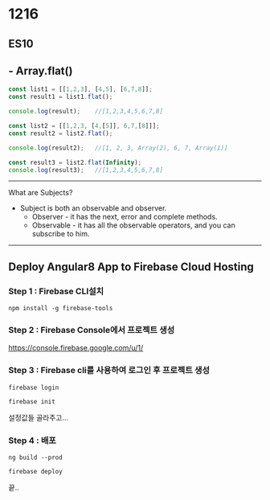 # 1216



## ES10



## - Array.flat()

```typescript
const list1 = [[1,2,3], [4,5], [6,7,8]];
const result1 = list1.flat();

console.log(result);	//[1,2,3,4,5,6,7,8]

const list2 = [[1,2,3, [4,[5]], 6,7,[8]]];
const result2 = list2.flat();

console.log(result2);	//[1, 2, 3, Array(2), 6, 7, Array(1)]

const result3 = list2.flat(Infinity);
console.log(result3);	//[1,2,3,4,5,6,7,8]
```



---



What are Subjects?

- Subject is both an observable and observer.
  - Observer - it has the next, error and complete methods.
  - Observable - it has all the observable operators, and you can subscribe to him.



---

## Deploy Angular8 App to Firebase Cloud Hosting



### Step 1 : Firebase CLI설치

```
npm install -g firebase-tools
```



### Step 2 : Firebase Console에서 프로젝트 생성

https://console.firebase.google.com/u/1/



### Step 3 : Firebase cli를 사용하여 로그인 후 프로젝트 생성

```
firebase login
```

```
firebase init
```

설정값들 골라주고...



### Step 4 : 배포

```
ng build --prod
```

```
firebase deploy
```





끝..